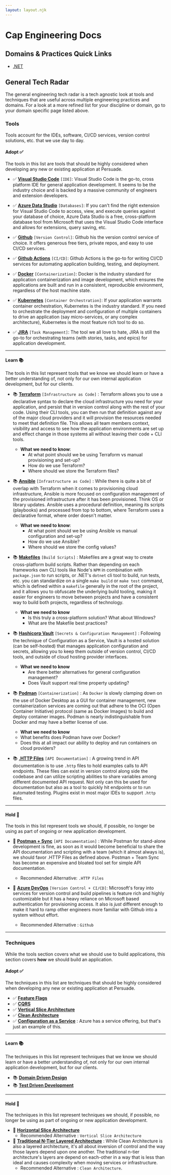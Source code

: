 ```yaml
---
layout: layout.njk
---
```


# Cap Engineering Docs

## Domains & Practices Quick Links
* [.NET](dotnet.md)


## **General Tech Radar**
The general engineering tech radar is a tech agnostic look at tools and techniques that are useful across multiple engineering practices and domains. For a look at a more refined list for your discipline or domain, go to your domain specific page listed above. 

### **Tools**
Tools account for the IDEs, software, CI/CD services, version control solutions, etc. that we use day to day.

#### **Adopt** ✅
The tools in this list are tools that should be highly considered when developing any new or existing application at Persuade.
* ✅ **[Visual Studio Code](https://code.visualstudio.com/)** `[IDE]`: Visual Studio Code is the go-to, cross platform IDE for general application development. It seems to be the industry choice and is backed by a massive community of engineers and extension developers.

* ✅ **[Azure Data Studio](https://docs.microsoft.com/en-us/sql/azure-data-studio/download-azure-data-studio)** `[Databases]`: If you can't find the right extension for Visual Studio Code to access, view, and execute queries against your database of choice, Azure Data Studio is a free, cross-platform database tool from Microsoft that uses the Visual Studio Code interface and allows for extensions, query saving, etc.

* ✅ **[Github](https://github.com/)** `[Version Control]`: Github his the version control service of choice. It offers generous free tiers, private repos, and easy to use CI/CD services.

* ✅ **[Github Actions](https://github.com/features/actions)** `[CI/CD]`: Github Actions is the go-to for writing CI/CD services for automating application building, testing, and deployment.

* ✅ **[Docker](https://www.docker.com/)** `[Containerization]`: Docker is the industry standard for application containerization and image development, which ensures the applications are built and run in a consistent, reproducible environment, regardless of the host machine state.

* ✅ **[Kubernetes](https://kubernetes.io/)** `[Container Orchestration]`: If your application warrants container orchestration, Kubernetes is the industry standard. If you need to orchestrate the deployment and configuration of multiple containers to drive an application (say micro-services, or any complex architecture), Kubernetes is the most feature rich tool to do so.

* ✅ **[JIRA](https://www.atlassian.com/software/jira)** `[Task Management]`: The tool we all love to hate, JIRA is still the go-to for orchestrating teams (with stories, tasks, and epics) for application development. 

------
#### **Learn** 📚
The tools in this list represent tools that we know we should learn or have a better understanding of, not only for our own internal application development, but for our clients.

* 📚 **[Terraform](https://www.terraform.io/)** `[Infrastructure as Code]` : Terraform allows you to use a declarative syntax to declare the cloud infrastructure you need for your application, and persist that in version control along with the rest of your code. Using their CLI tools, you can then run that definition against any of the major cloud providers and it will provision the resources needed to meet that definition file. This allows all team members context, visibility and access to see how the application environments are set up and effect change in those systems all without leaving their code + CLI tools.
  * **What we need to know**:
    * At what point should we be using Terraform vs manual provisioning and set-up?
    * How do we use Terraform?
    * Where should we store the Terraform files?

* 📚 **[Ansible](https://www.ansible.com/)** `[Infrastructure as Code]` : While there is quite a bit of overlap with Terraform when it comes to provisioning cloud infrastructure, Ansible is more focused on configuration management of the provisioned infrastructure after it has been provisioned. Think OS or library updates. Ansible uses a procedural definition, meaning its scripts (playbooks) and processed from top to bottom, where Terraform uses a declarative format, where order doesn't matter.
  * **What we need to know**:
    * At what point should we be using Ansible vs manual configuration and set-up?
    * How do we use Ansible?
    * Where should we store the config values?
  

* 📚 **[Makefiles](https://opensource.com/article/18/8/what-how-makefile)** `[Build Scripts]` : Makefiles are a great way to create cross-platform build scripts. Rather than depending on each frameworks own CLI tools like Node's `NPM` in combination with `package.json` to run scripts, or .NET's `dotnet` cli tool to build, run tests, etc. you can standardize on a single `make build` or `make test` command, which is defined within a `makefile` generally in the root of the project, and it allows you to obfuscate the underlying build tooling, making it easier for engineers to move between projects and have a consistent way to build both projects, regardless of technology.
  * **What we need to know**
    * Is this truly a cross-platform solution? What about Windows?
    * What are the Makefile best practices?

* 📚 **[Hashicorp Vault](https://www.vaultproject.io/)** `[Secrets & Configuration Management]` : Following the technique of Configuration as a Service, Vault is a hosted solution (can be self-hosted) that manages application configuration and secrets, allowing you to keep them outside of version control, CI/CD tools, and outside of cloud hosting provider interfaces.
  * **What we need to know**
    * Are there better alternatives for general configuration management? 
    * Does Vault support real time property updating?


* 📚 **[Podman](https://podman.io/)** `[Containerization]` : As `Docker` is slowly clamping down on the use of Docker Desktop as a GUI for container management, new containerization services are coming out that adhere to the OCI (Open Container Initiative) protocol (same as Docker Images) to build and deploy container images. Podman is nearly indistinguishable from Docker and may have a better license of use.
    * **What we need to know**
    * What benefits does Podman have over Docker? 
    * Does this at all impact our ability to deploy and run containers on cloud providers?

* 📚 **[.HTTP Files](https://github.com/Huachao/vscode-restclient)** `[API Documentation]` : A growing trend in API documentation is to use `.http` files to hold examples calls to API endpoints. These files can exist in version control along side the codebase and can utilize scripting abilities to share variables among different documented API request. Not only can this be used for documentation but also as a tool to quickly hit endpoints or to run automated testing. Plugins exist in most major IDEs to support `.http` files. 

------
#### **Hold** 🛑
The tools in this list represent tools we should, if possible, no longer be using as part of ongoing or new application development.

* 🛑 **[Postman + Sync](https://www.postman.com/)** `[API Documentation]` : While Postman for stand-alone development is fine, as soon as it would become beneficial to share the API documentation and scripting with a team (which it almost always is), we should favor .HTTP Files as defined above. Postman + Team Sync has become an expensive and bloated tool set for simple API documentation.
  * Recommended Alternative: `.HTTP Files`

* 🛑 **[Azure DevOps](https://azure.microsoft.com/en-us/services/devops/)** `[Version Control + CI/CD]`: Microsoft's foray into services for version control and build pipelines is feature rich and highly customizable but it has a heavy reliance on Microsoft based authentication for provisioning access. It also is _just_ different enough to make it hard to ramp other engineers more familiar with Github into a system without effort.
  * Recommended Alternative : `Github`

------

### **Techniques**
While the tools section covers what we should use to build applications, this section covers **how** we should build an application. 

#### **Adopt** ✅
The techniques in this list are techniques that should be highly considered when developing any new or existing application at Persuade.
* ✅ **[Feature Flags](https://www.atlassian.com/continuous-delivery/principles/feature-flags)**
* ✅ **[CQRS](https://docs.microsoft.com/en-us/azure/architecture/patterns/cqrs)**
* ✅ **[Vertical Slice Architecture](https://jimmybogard.com/vertical-slice-architecture/)**
* ✅ **[Clean Architecture](https://blog.cleancoder.com/uncle-bob/2012/08/13/the-clean-architecture.html)**
* ✅ **[Configuration as a Service](https://github.com/Azure/AppConfiguration#:~:text=Azure%20App%20Configuration%20is%20an,microservices%2C%20and%20other%20Azure%20resources.)** : Azure has a service offering, but that's just an example of this.

------
#### **Learn** 📚
The techniques in this list represent techniques that we know we should learn or have a better understanding of, not only for our own internal application development, but for our clients.
* 📚 **[Domain Driven Design](https://en.wikipedia.org/wiki/Domain-driven_design)**
* 📚 **[Test Driven Development](https://en.wikipedia.org/wiki/Test-driven_development)**

------
#### **Hold** 🛑
The techniques in this list represent techniques we should, if possible, no longer be using as part of ongoing or new application development.
* 🛑 **[Horizontal Slice Architecture](https://beardedeagle.com/horizontal-slice-versus-vertical-slice/#:~:text=A%20horizontal%20slice%20is%20a,run%20out%20of%20viable%20choices.)**
  * Recommended Alternative : `Vertical Slice Architecture`
* 🛑 **[Traditional N-Tier Layered Architecture](https://www.baeldung.com/cs/n-tier-architecture)** : While Clean Architecture is also a layered architecture, it's all about inversion of control and the way those layers depend upon one another. The traditional n-tier architecture's layers are depend on each-other in a way that is less than ideal and causes complexity when moving services or infrastructure. 
  * Recommended Alternative : `Clean Architecture`. 
